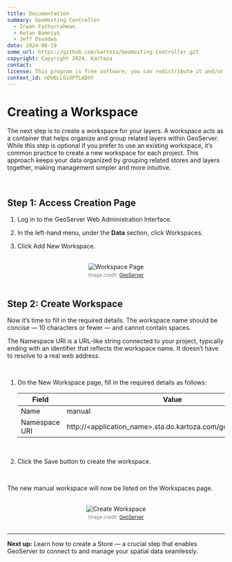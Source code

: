 ```yaml
---
title: Documentation
summary: GeoHosting Controller
  - Irwan Fathurrahman
  - Ketan Bamniya
  - Jeff Osundwa
date: 2024-06-19
some_url: https://github.com/kartoza/GeoHosting-Controller.git
copyright: Copyright 2024, Kartoza
contact:
license: This program is free software; you can redistribute it and/or modify it under the terms of the GNU Affero General Public License as published by the Free Software Foundation; either version 3 of the License, or (at your option) any later version.
context_id: nDU6LLGiXPTLADXY
---
```


# Creating a Workspace

The next step is to create a workspace for your layers. A workspace acts as a container that helps organize and group related layers within GeoServer. While this step is optional if you prefer to use an existing workspace, it’s common practice to create a new workspace for each project. This approach keeps your data organized by grouping related stores and layers together, making management simpler and more intuitive.

<br>

## Step 1: Access Creation Page

1. Log in to the GeoServer <span class="ui-page-label">Web Administration Interface</span>.

2. In the left-hand menu, under the **Data** section, click <span class="ui-generic-label">Workspaces</span>.

3. Click <span class="ui-generic-label">Add New Workspace</span>.

<br>

<div style="text-align: center;">
  <img src="../../img/geoserver-img-13-1.png" alt="Workspace Page" width="auto">
  <div style="font-size: 0.8em; color: gray; margin-top: 4px;">
    Image credit: <a href="https://geoserver.org/" target="_blank">GeoServer</a>
  </div>
</div>

<br>

## Step 2: Create Workspace

Now it’s time to fill in the required details. The workspace name should be concise — 10 characters or fewer — and cannot contain spaces. 

The Namespace URI is a URL-like string connected to your project, typically ending with an identifier that reflects the workspace name. It doesn’t have to resolve to a real web address.

<br>

1. On the <span class="ui-page-label">New Workspace</span> page, fill in the required details as follows:

     <table class="my-table-style">
     <thead>
     <tr>
          <th>Field</th>
          <th>Value</th>
     </tr>
     </thead>
     <tbody>
     <tr>
          <td>Name</td>
          <td>manual</td>
     </tr>
     <tr>
          <td>Namespace URI</td>
          <td>http://&lt;application_name&gt;.sta.do.kartoza.com/geoserver/manual</td>
     </tr>
     </tbody>
     </table>

     <br>

2. Click the <span class="ui-generic-label">Save</span> button to create the workspace.

<br>

The new <span class="ui-filename">manual</span> workspace will now be listed on the <span class="ui-page-label">Workspaces</span> page.


<br>

<div style="text-align: center;">
  <img src="../../img/geoserver-img-13-2.png" alt="Create Workspace" width="auto">
  <div style="font-size: 0.8em; color: gray; margin-top: 4px;">
    Image credit: <a href="https://geoserver.org/" target="_blank">GeoServer</a>
  </div>
</div>

<br>

---

**Next up:** Learn how to create a Store — a crucial step that enables GeoServer to connect to and manage your spatial data seamlessly.

<br>
